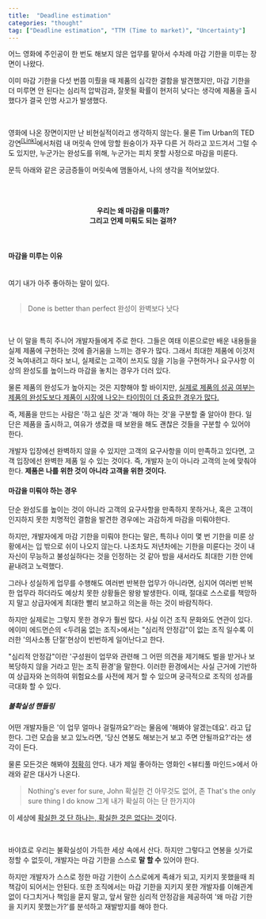 ```yaml
---
title:  "Deadline estimation"
categories: "thought"
tag: ["Deadline estimation", "TTM (Time to market)", "Uncertainty"]
---
```


어느 영화에 주인공이 한 번도 해보지 않은 업무를 맡아서 수차례 마감 기한을 미루는 장면이 나왔다.

이미 마감 기한을 다섯 번쯤 미뤘을 때 제품의 심각한 결함을 발견했지만, 마감 기한을 더 미루면 안 된다는 심리적 압박감과, 잘못될 확률이 현저히 낮다는 생각에 제품을 출시했다가 결국 인명 사고가 발생했다.

<br>

영화에 나온 장면이지만 난 비현실적이라고 생각하지 않는다. 물론 Tim Urban의 TED 강연<sup>[[Link]](https://www.ted.com/talks/tim_urban_inside_the_mind_of_a_master_procrastinator)</sup>에서처럼 내 머릿속 안에 망할 원숭이가 자꾸 다른 거 하라고 꼬드겨서 그럴 수도 있지만, 누군가는 완성도를 위해, 누군가는 피치 못할 사정으로 마감을 미룬다.

문득 아래와 같은 궁금증들이 머릿속에 맴돌아서, 나의 생각을 적어보았다.

<br>
<br>

<p align="center">
<b>우리는 왜 마감을 미룰까?
<br>
그리고 언제 미뤄도 되는 걸까?</b>
</p>

<br>

#### 마감을 미루는 이유

<br>
여기 내가 아주 좋아하는 말이 있다. 

<br>
<br>

> Done is better than perfect
> 완성이 완벽보다 낫다

<br>

난 이 말을 특히 주니어 개발자들에게 주로 한다. 그들은 여태 이론으로만 배운 내용들을 실제 제품에 구현하는 것에 즐거움을 느끼는 경우가 많다. 그래서 최대한 제품에 이것저것 녹여내려고 하다 보니, 실제로는 고객이 쓰지도 않을 기능을 구현하거나 요구사항 이상의 완성도를 높이느라 마감을 놓치는 경우가 더러 있다.

물론 제품의 완성도가 높아지는 것은 지향해야 할 바이지만, <u>실제로 제품의 성공 여부는 제품의 완성도보다 제품이 시장에 나오는 타이밍이 더 중요한 경우가 많다.</u>

즉, 제품을 만드는 사람은 '하고 싶은 것'과 '해야 하는 것'을 구분할 줄 알아야 한다. 일단은 제품을 출시하고, 여유가 생겼을 때 보완을 해도 괜찮은 것들을 구분할 수 있어야 한다.

개발자 입장에선 완벽하지 않을 수 있지만 고객의 요구사항을 이미 만족하고 있다면, 고객 입장에선 완벽한 제품 일 수 있는 것이다. 즉, 개발자 눈이 아니라 고객의 눈에 맞춰야 한다. **제품은 나를 위한 것이 아니라 고객을 위한 것이다.** 


#### 마감을 미뤄야 하는 경우

단순 완성도를 높이는 것이 아니라 고객의 요구사항을 만족하지 못하거나, 혹은 고객이 인지하지 못한 치명적인 결함을 발견한 경우에는 과감하게 마감을 미뤄야한다.

하지만, 개발자에게 마감 기한을 미뤄야 한다는 말은, 특히나 이미 몇 번 기한을 미룬 상황에서는 입 밖으로 쉬이 나오지 않는다. 나조차도 저년차에는 기한을 미룬다는 것이 내 자신이 무능하고 불성실하다는 것을 인정하는 것 같아 밤을 새서라도 최대한 기한 안에 끝내려고 노력했다.

그러나 성실하게 업무를 수행해도 여러번 반복한 업무가 아니라면, 심지어 여러번 반복한 업무라 하더라도 예상치 못한 상황들은 왕왕 발생한다. 이때, 절대로 스스로를 책망하지 말고 상급자에게 최대한 빨리 보고하고 의논을 하는 것이 바람직하다.

하지만 실제로는 그렇지 못한 경우가 훨씬 많다. 사실 이건 조직 문화와도 연관이 있다. 에이미 에드먼슨의 <두려움 없는 조직>에서는 "심리적 안정감"이 없는 조직 일수록 이러한 '의사소통 단절'현상이 빈번하게 일어난다고 한다. 

"심리적 안정감"이란 '구성원이 업무와 관련해 그 어떤 의견을 제기해도 벌을 받거나 보복당하지 않을 거라고 믿는 조직 환경'을 말한다. 이러한 환경에서는 사실 근거에 기반하여 상급자와 논의하여 위험요소를 사전에 제거 할 수 있으며 궁극적으로 조직의 성과를 극대화 할 수 있다.

##### 불확실성 핸들링

어떤 개발자들은 '이 업무 얼마나 걸릴까요?'라는 물음에 '해봐야 알겠는데요'. 라고 답한다. 그런 모습을 보고 있노라면, '당신 연봉도 해보는거 보고 주면 안될까요?'라는 생각이 든다.

물론 모든것은 해봐야 <u>정확히</u> 안다. 내가 제일 좋아하는 영화인 <뷰티풀 마인드>에서 아래와 같은 대사가 나온다.

> Nothing's ever for sure, John
> 확실한 건 아무것도 없어, 존
> That's the only sure thing I do know
> 그게 내가 확실히 아는 단 한가지야

이 세상에 <u>확실한 것 단 하나는, 확실한 것은 없다는 것</u>이다.

<br>

바야흐로 우리는 불확실성이 가득한 세상 속에서 산다. 하지만 그렇다고 연봉을  싯가로 정할 수 없듯이, 개발자는 마감 기한을 스스로 **말 할 수** 있어야 한다. 

하지만 개발자가 스스로 정한 마감 기한이 스스로에게 족쇄가 되고, 지키지 못했을때 죄책감이 되어서는 안된다. 또한 조직에서는 마감 기한을 지키지 못한 개발자를 이해관계 없이 다그치거나 책임을 묻지 말고, 앞서 말한 심리적 안정감을 제공하여 '왜 마감 기한을 지키지 못했는가?'를 분석하고 재발방지를 해야 한다.
<!--

##### 마감 기한을 지키는 법

솔직히 말한다. 나도 마감 기한을 잘 지키는 편은 아니다. 하지만, 나름 마감 기한을 잘 지키는 법을 많이 생각해보았기 때문에, 다른 분들에게 도움이 될 수 있다고 생각이 되어 정리해보았다.

자, 업무가 끝나면 우리는 1) 마감 기한을 맞춘 경우 2) 마감 기한보다 빨리 끝낸 경우 3) 마감 기한보다 늦은 경우, 이 셋 중 하나의 결과 일 것 이다. 1의 경우는 넘어가도록 하겠다.

2의 경우는 '업무를 과대평가'하거나 '나를 과소평가'한 경우이다.
3의 경우는 '업무를 과소평가'하거나 '나를 과대평가'한 경우이다.  




앞서 말했듯이 이 세상엔 온갖 불확실성이 가득하다. 이런 세상에서 일을 잘 한다는 것은 이러한 불확실성을 잘 다루는 것이라고도 생각된다.

그런데 내가 사람들과 대화를 하며 느끼는 것은 저마다 느끼는 불확실성이 다르다는 것이다.


하지만 이건 내 기준이고, 이런 모든 판단에 정답은 없다. 앞서 말한 마감기한도 마찬가지다. 물론 내가 이미 해 본 업무에 대해선 그나마 쉽지만, 그것 마저도 변수가 너무 많다.

그런데도 위에선 항상 날짜를 물어본다. 그래서 업무를 수행하는 사람은 최대한 길게, 업무를 지시하는 사람은 마감기한을 최대한 단축시키려는 경향이 있다.

하지만 그렇다고 항상 가변적이어야 한다고 생각하지는 않는다.
-->